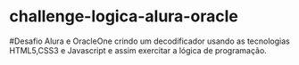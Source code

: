 # challenge-logica-alura-oracle
#Desafio Alura e OracleOne crindo um decodificador usando as tecnologias HTML5,CSS3 e Javascript e assim exercitar a lógica de programação.
